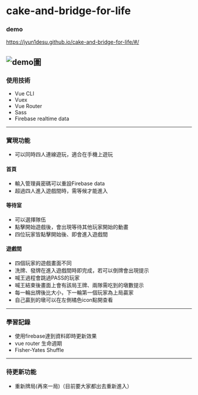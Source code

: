 # cake-and-bridge-for-life
### demo
https://jyun1desu.github.io/cake-and-bridge-for-life/#/

![demo圖](https://imgur.com/7dqT6pZ.jpg)
--
### 使用技術
- Vue CLI
- Vuex
- Vue Router
- Sass
- Firebase realtime data

---

### 實現功能
- 可以同時四人連線遊玩，適合在手機上遊玩
#### 首頁
* 輸入管理員密碼可以重設Firebase data
* 超過四人進入遊戲間時，需等候才能進入
#### 等待室
* 可以選擇隊伍
* 點擊開始遊戲後，會出現等待其他玩家開始的動畫
* 四位玩家皆點擊開始後、即會進入遊戲間
#### 遊戲間
* 四個玩家的遊戲畫面不同
* 洗牌、發牌在進入遊戲間時即完成，若可以倒牌會出現提示
* 喊王過程會跳過PASS的玩家
* 喊王結束後畫面上會有該局王牌、兩隊需吃到的墩數提示
* 每一輪出牌後比大小，下一輪第一個玩家為上局贏家
* 自己贏到的墩可以在左側橘色icon點開查看
---
### 學習記錄
* 使用firebase達到資料即時更新效果
* vue router 生命週期
* Fisher-Yates Shuffle
---
### 待更新功能
* 重新牌局(再來一局)（目前要大家都出去重新進入）
